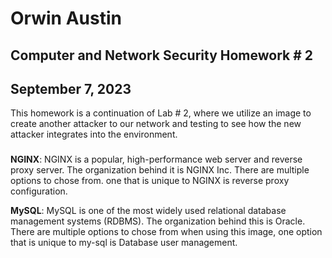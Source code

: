 # Orwin Austin
## Computer and Network Security Homework # 2
## September 7, 2023

 This homework is a continuation of Lab # 2, where we utilize an image to create another attacker to our network and testing to see how the new attacker integrates into the environment. 


### 

**NGINX**:
    NGINX is a popular, high-performance web server and reverse proxy server. The organization behind it is NGINX Inc. There are multiple options to chose from. one that is unique to NGINX is reverse proxy configuration. 
   
**MySQL**:
    MySQL is one of the most widely used relational database management systems (RDBMS). The organization behind this is Oracle. There are multiple options to chose from when using this image, one option that is unique to my-sql is Database user management. 


    
